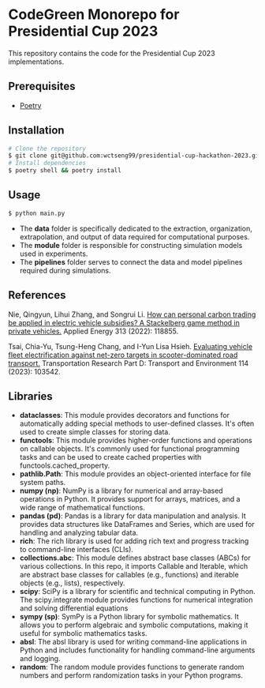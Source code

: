 # CodeGreen Monorepo for Presidential Cup 2023

This repository contains the code for the Presidential Cup 2023 implementations.

## Prerequisites

- [Poetry](https://python-poetry.org/docs/#installation)

## Installation

```bash
# Clone the repository
$ git clone git@github.com:wctseng99/presidential-cup-hackathon-2023.git && cd presidential-cup-hackathon-2023
# Install dependencies
$ poetry shell && poetry install
```

## Usage

```bash
$ python main.py
```
- The **data** folder is specifically dedicated to the extraction, organization, extrapolation, and output of data required for computational purposes.
- The **module** folder is responsible for constructing simulation models used in experiments.
- The **pipelines** folder serves to connect the data and model pipelines required during simulations.

## References
Nie, Qingyun, Lihui Zhang, and Songrui Li.
[How can personal carbon trading be applied in electric vehicle subsidies? A Stackelberg game method in private vehicles.](https://www.sciencedirect.com/science/article/abs/pii/S0306261922002914) Applied Energy 313 (2022): 118855.

Tsai, Chia-Yu, Tsung-Heng Chang, and I-Yun Lisa Hsieh.
[Evaluating vehicle fleet electrification against net-zero targets in scooter-dominated road transport.](https://www.sciencedirect.com/science/article/pii/S1361920922003686) Transportation Research Part D: Transport and Environment 114 (2023): 103542.

## Libraries

- **dataclasses**: This module provides decorators and functions for automatically adding special methods to user-defined classes. It's often used to create simple classes for storing data.
- **functools**: This module provides higher-order functions and operations on callable objects. It's commonly used for functional programming tasks and can be used to create cached properties with functools.cached_property.
- **pathlib.Path**: This module provides an object-oriented interface for file system paths. 
- **numpy (np)**: NumPy is a library for numerical and array-based operations in Python. It provides support for arrays, matrices, and a wide range of mathematical functions.
- **pandas (pd)**: Pandas is a library for data manipulation and analysis. It provides data structures like DataFrames and Series, which are used for handling and analyzing tabular data.
- **rich**: The rich library is used for adding rich text and progress tracking to command-line interfaces (CLIs).
- **collections.abc**: This module defines abstract base classes (ABCs) for various collections. In this repo, it imports Callable and Iterable, which are abstract base classes for callables (e.g., functions) and iterable objects (e.g., lists), respectively.
- **scipy**: SciPy is a library for scientific and technical computing in Python. The scipy.integrate module provides functions for numerical integration and solving differential equations
- **sympy (sp)**: SymPy is a Python library for symbolic mathematics. It allows you to perform algebraic and symbolic computations, making it useful for symbolic mathematics tasks.
- **absl**: The absl library is used for writing command-line applications in Python and includes functionality for handling command-line arguments and logging. 
- **random**: The random module provides functions to generate random numbers and perform randomization tasks in your Python programs. 